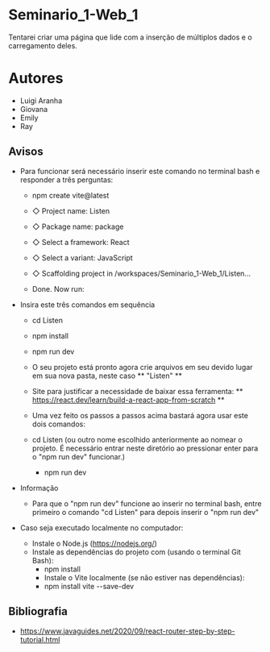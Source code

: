 # Seminario_1-Web_1
Tentarei criar uma página que lide com a inserção de múltiplos dados e o carregamento deles.

# Autores
- Luigi Aranha
- Giovana
- Emily
- Ray


## Avisos
- Para funcionar será necessário inserir este comando no terminal bash e responder a três perguntas:
     
    - npm create vite@latest
    
    - ◇  Project name:
    Listen
    
    - ◇  Package name:
    package
    
    - ◇  Select a framework:
    React
    
    - ◇  Select a variant:
    JavaScript
    
    - ◇  Scaffolding project in /workspaces/Seminario_1-Web_1/Listen...
    
    - Done. Now run:

- Insira este três comandos em sequência
    - cd Listen
    - npm install
    - npm run dev

    - O seu projeto está pronto agora crie arquivos em seu devido lugar em sua nova pasta, neste caso ** "Listen" **

    - Site para justificar a necessidade de baixar essa ferramenta: ** https://react.dev/learn/build-a-react-app-from-scratch **

    - Uma vez feito os passos a passos acima bastará agora usar este dois comandos:
    
    - cd Listen (ou outro nome escolhido anteriormente ao nomear o projeto. É necessário entrar neste diretório ao pressionar enter para o "npm run dev" funcionar.)

        - npm run dev

- Informação
    - Para que o "npm run dev" funcione ao inserir no terminal bash, entre primeiro o comando "cd Listen" para depois inserir o "npm run dev"

- Caso seja executado localmente no computador:
    - Instale o Node.js (https://nodejs.org/)
    - Instale as dependências do projeto com (usando o terminal Git Bash):
        - npm install
        - Instale o Vite localmente (se não estiver nas dependências):
        - npm install vite --save-dev

## Bibliografia
- https://www.javaguides.net/2020/09/react-router-step-by-step-tutorial.html
